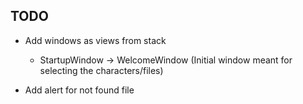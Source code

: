## TODO

* Add windows as views from stack
    * StartupWindow -> WelcomeWindow 
        (Initial window meant for selecting the characters/files)

* Add alert for not found file